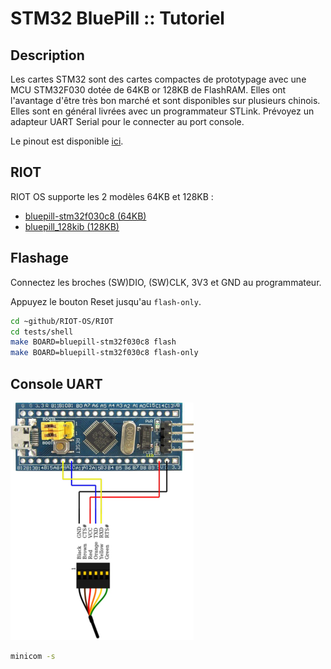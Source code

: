 # STM32 BluePill :: Tutoriel

## Description
Les cartes STM32 sont des cartes compactes de prototypage avec une MCU STM32F030 dotée de 64KB or 128KB de FlashRAM. Elles ont l'avantage d'être très bon marché et sont disponibles sur plusieurs chinois. Elles sont en général livrées avec un programmateur STLink. Prévoyez un adapteur UART Serial pour le connecter au port console.

Le pinout est disponible [ici](https://components101.com/microcontrollers/stm32f103c8t8-blue-pill-development-board).

## RIOT

RIOT OS supporte les 2 modèles 64KB et 128KB :
* [bluepill-stm32f030c8 (64KB)](https://github.com/RIOT-OS/RIOT/blob/master/boards/bluepill-stm32f030c8/doc.txt)
* [bluepill_128kib (128KB)](https://github.com/RIOT-OS/RIOT/blob/master/boards/bluepill_128kib/doc.txt)


## Flashage

Connectez les broches (SW)DIO, (SW)CLK, 3V3 et GND au programmateur.

Appuyez le bouton Reset jusqu'au `flash-only`.

```bash
cd ~github/RIOT-OS/RIOT
cd tests/shell
make BOARD=bluepill-stm32f030c8 flash
make BOARD=bluepill-stm32f030c8 flash-only
```

## Console UART

![USB Serial](usbserial.png)

```bash
minicom -s
```
